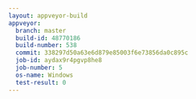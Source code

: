 ```yaml
---
layout: appveyor-build
appveyor:
  branch: master
  build-id: 48770186
  build-number: 538
  commit: 338297d50a63e6d879e85003f6e73856da0c895c
  job-id: aydax9r4pgvp8he8
  job-number: 5
  os-name: Windows
  test-result: 0
---
```

